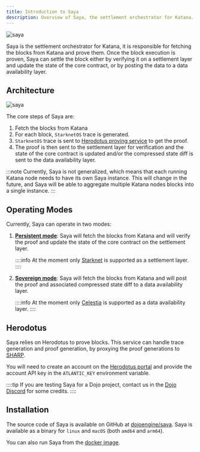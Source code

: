 ```yaml
---
title: Introduction to Saya
description: Overview of Saya, the settlement orchestrator for Katana.
---
```


![saya](/saya-icon-word.png)

Saya is the settlement orchestrator for Katana, it is responsible for fetching the blocks from Katana and prove them.
Once the block execution is proven, Saya can settle the block either by verifying it on a settlement layer and update the state of the core contract, or by posting the data to a data availability layer.

## Architecture

![saya](/saya-overview.png)

The core steps of Saya are:

1. Fetch the blocks from Katana
2. For each block, `StarknetOS` trace is generated.
3. `StarknetOS` trace is sent to [Herodotus proving service](https://herodotus.cloud) to get the proof.
4. The proof is then sent to the settlement layer for verification and the state of the core contract is updated and/or the compressed state diff is sent to the data availability layer.

:::note
Currently, Saya is not generalized, which means that each running Katana node needs to have its own Saya instance.
This will change in the future, and Saya will be able to aggregate multiple Katana nodes blocks into a single instance.
:::

## Operating Modes

Currently, Saya can operate in two modes:

1. [**Persistent mode**](/toolchain/saya/persistent): Saya will fetch the blocks from Katana and will verify the proof and update the state of the core contract on the settlement layer.

    ::::info
    At the moment only [Starknet](https://starknet.io/) is supported as a settlement layer.
    ::::

2. [**Sovereign mode**](/toolchain/saya/sovereign): Saya will fetch the blocks from Katana and will post the proof and associated compressed state diff to a data availability layer.

    ::::info
    At the moment only [Celestia](https://celestia.org/) is supported as a data availability layer.
    ::::

## Herodotus

Saya relies on Herodotus to prove blocks.
This service can handle trace generation and proof generation, by proxying the proof generations to [SHARP](https://docs.starknet.io/architecture-and-concepts/provers-overview/).

You will need to create an account on the [Herodotus portal](https://herodotus.cloud) and provide the account API key in the `ATLANTIC_KEY` environment variable.

::::tip
If you are testing Saya for a Dojo project, contact us in the [Dojo Discord](https://discord.gg/dojoengine) for some credits.
::::

## Installation

The source code of Saya is available on GitHub at [dojoengine/saya](https://github.com/dojoengine/saya).
Saya is available as a binary for `linux` and `macOS` (both `amd64` and `arm64`).

You can also run Saya from the [docker image](https://github.com/dojoengine/saya/pkgs/container/saya).
